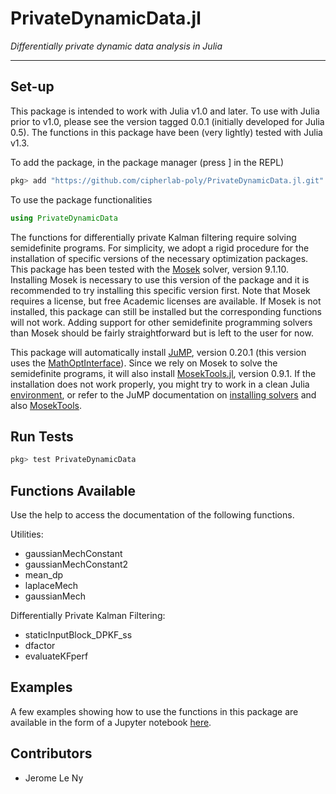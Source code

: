 PrivateDynamicData.jl
=====================

*Differentially private dynamic data analysis in Julia*

---

## Set-up ##

This package is intended to work with Julia v1.0 and later.
To use with Julia prior to v1.0, please see the version tagged 0.0.1 (initially developed for Julia 0.5). The functions in this package have been (very lightly) tested with Julia v1.3.

To add the package, in the package manager (press ] in the REPL)
```julia
pkg> add "https://github.com/cipherlab-poly/PrivateDynamicData.jl.git"
```

To use the package functionalities
```julia
using PrivateDynamicData
```

The functions for differentially private Kalman filtering require solving semidefinite programs. For simplicity, we adopt a rigid procedure for the installation of specific versions of the necessary optimization packages.  This package has been tested with the [Mosek](https://www.mosek.com/) solver, version 9.1.10. Installing Mosek is necessary to use this version of the package and it is recommended to try installing this specific version first. Note that Mosek requires a license, but free Academic licenses are available. If Mosek is not installed, this package can still be installed but the corresponding functions will not work. Adding support for other semidefinite programming solvers than Mosek should be fairly straightforward but is left to the user for now.

This package will automatically install [JuMP](http://www.juliaopt.org/JuMP.jl/v0.19.2/), version 0.20.1 (this version uses the [MathOptInterface](https://github.com/JuliaOpt/MathOptInterface.jl)). Since we rely on Mosek to solve the semidefinite programs, it will also install [MosekTools.jl](https://github.com/JuliaOpt/MosekTools.jl), version 0.9.1. If the installation does not work properly, you might try to work in a clean Julia [environment](https://julialang.github.io/Pkg.jl/v1/environments/), or refer to the JuMP documentation on
[installing solvers](http://www.juliaopt.org/JuMP.jl/v0.19.2/installation/) and
also [MosekTools](https://github.com/JuliaOpt/MosekTools.jl).

## Run Tests ##

```julia
pkg> test PrivateDynamicData
```

## Functions Available ##

Use the help to access the documentation of the following functions.

Utilities:
* gaussianMechConstant
* gaussianMechConstant2
* mean_dp
* laplaceMech
* gaussianMech

Differentially Private Kalman Filtering:
* staticInputBlock_DPKF_ss
* dfactor
* evaluateKFperf

## Examples ##

A few examples showing how to use the functions in this package are available in the form of a Jupyter notebook [here](https://github.com/jleny/DifferentialPrivacy-course).

## Contributors ##

* Jerome Le Ny
